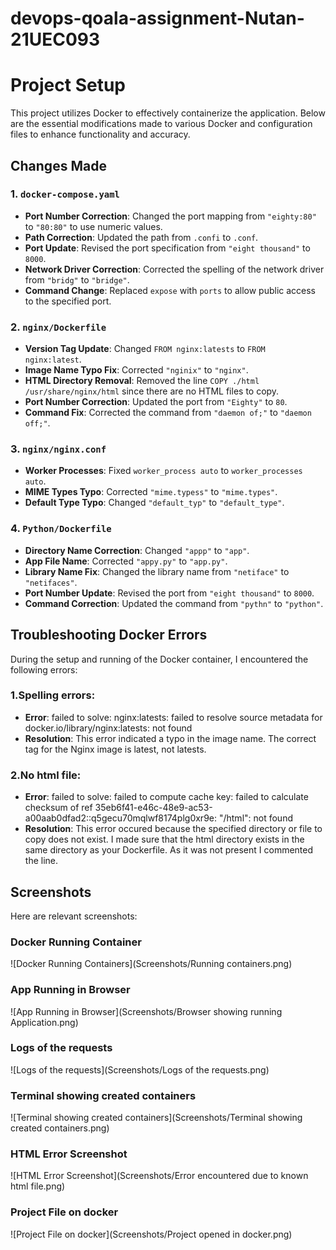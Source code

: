 # devops-qoala-assignment-Nutan-21UEC093
# Project Setup

This project utilizes Docker to effectively containerize the application. Below are the essential modifications made to various Docker and configuration files to enhance functionality and accuracy.
## Changes Made

### 1. `docker-compose.yaml`

* **Port Number Correction**: Changed the port mapping from `"eighty:80"` to `"80:80"` to use numeric values.
* **Path Correction**: Updated the path from `.confi` to `.conf`.
* **Port Update**: Revised the port specification from `"eight thousand"` to `8000`.
* **Network Driver Correction**: Corrected the spelling of the network driver from `"bridg"` to `"bridge"`.
* **Command Change**: Replaced `expose` with `ports` to allow public access to the specified port.

### 2. `nginx/Dockerfile`

* **Version Tag Update**: Changed `FROM nginx:latests` to `FROM nginx:latest`.
* **Image Name Typo Fix**: Corrected `"nginix"` to `"nginx"`.
* **HTML Directory Removal**: Removed the line `COPY ./html /usr/share/nginx/html` since there are no HTML files to copy.
* **Port Number Correction**: Updated the port from `"Eighty"` to `80`.
* **Command Fix**: Corrected the command from `"daemon of;"` to `"daemon off;"`.

### 3. `nginx/nginx.conf`

* **Worker Processes**: Fixed `worker_process auto` to `worker_processes auto`.
* **MIME Types Typo**: Corrected `"mime.typess"` to `"mime.types"`.
* **Default Type Typo**: Changed `"default_typ"` to `"default_type"`.

### 4. `Python/Dockerfile`

* **Directory Name Correction**: Changed `"appp"` to `"app"`.
* **App File Name**: Corrected `"appy.py"` to `"app.py"`.
* **Library Name Fix**: Changed the library name from `"netiface"` to `"netifaces"`.
* **Port Number Update**: Revised the port from `"eight thousand"` to `8000`.
* **Command Correction**: Updated the command from `"pythn"` to `"python"`.
## Troubleshooting Docker Errors

During the setup and running of the Docker container, I encountered the following errors:
### 1.Spelling errors:
* **Error**: failed to solve: nginx:latests: failed to resolve source metadata for docker.io/library/nginx:latests: not found
* **Resolution**: This error indicated a typo in the image name. The correct tag for the Nginx image is latest, not latests.

### 2.No html file:
* **Error**: failed to solve: failed to compute cache key: failed to calculate checksum of ref 35eb6f41-e46c-48e9-ac53-a00aab0dfad2::q5gecu70mqlwf8174plg0xr9e: "/html": not found
* **Resolution**: This error occured because the specified directory or file to copy does not exist. I made sure that the html directory exists in the same directory as your Dockerfile. As it was not present I commented the line.

## Screenshots

Here are relevant screenshots:

### Docker Running Container
![Docker Running Containers](Screenshots/Running containers.png)

### App Running in Browser
![App Running in Browser](Screenshots/Browser showing running Application.png)

### Logs of the requests
![Logs of the requests](Screenshots/Logs of the requests.png)

### Terminal showing created containers
![Terminal showing created containers](Screenshots/Terminal showing created containers.png)

### HTML Error Screenshot
![HTML Error Screenshot](Screenshots/Error encountered due to known html file.png)

### Project File on docker
![Project File on docker](Screenshots/Project opened in docker.png)